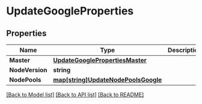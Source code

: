 # UpdateGoogleProperties

## Properties

Name | Type | Description | Notes
------------ | ------------- | ------------- | -------------
**Master** | [**UpdateGooglePropertiesMaster**](UpdateGoogleProperties_master.md) |  | [optional] 
**NodeVersion** | **string** |  | [optional] 
**NodePools** | [**map[string]UpdateNodePoolsGoogle**](UpdateNodePoolsGoogle.md) |  | [optional] 

[[Back to Model list]](../README.md#documentation-for-models) [[Back to API list]](../README.md#documentation-for-api-endpoints) [[Back to README]](../README.md)


